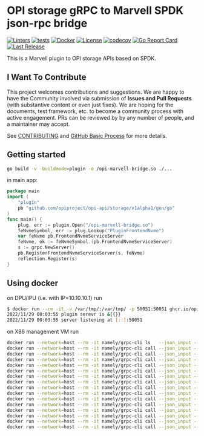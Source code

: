 # OPI storage gRPC to Marvell SPDK json-rpc bridge

[![Linters](https://github.com/opiproject/opi-marvell-bridge/actions/workflows/linters.yml/badge.svg)](https://github.com/opiproject/opi-marvell-bridge/actions/workflows/linters.yml)
[![tests](https://github.com/opiproject/opi-marvell-bridge/actions/workflows/go.yml/badge.svg)](https://github.com/opiproject/opi-marvell-bridge/actions/workflows/go.yml)
[![Docker](https://github.com/opiproject/opi-marvell-bridge/actions/workflows/docker-publish.yml/badge.svg)](https://github.com/opiproject/opi-marvell-bridge/actions/workflows/docker-publish.yml)
[![License](https://img.shields.io/github/license/opiproject/opi-marvell-bridge?style=flat-square&color=blue&label=License)](https://github.com/opiproject/opi-marvell-bridge/blob/master/LICENSE)
[![codecov](https://codecov.io/gh/opiproject/opi-marvell-bridge/branch/main/graph/badge.svg)](https://codecov.io/gh/opiproject/opi-marvell-bridge)
[![Go Report Card](https://goreportcard.com/badge/github.com/opiproject/opi-marvell-bridge)](https://goreportcard.com/report/github.com/opiproject/opi-marvell-bridge)
[![Last Release](https://img.shields.io/github/v/release/opiproject/opi-marvell-bridge?label=Latest&style=flat-square&logo=go)](https://github.com/opiproject/opi-marvell-bridge/releases)

This is a Marvell plugin to OPI storage APIs based on SPDK.

## I Want To Contribute

This project welcomes contributions and suggestions.  We are happy to have the Community involved via submission of **Issues and Pull Requests** (with substantive content or even just fixes). We are hoping for the documents, test framework, etc. to become a community process with active engagement.  PRs can be reviewed by by any number of people, and a maintainer may accept.

See [CONTRIBUTING](https://github.com/opiproject/opi/blob/main/CONTRIBUTING.md) and [GitHub Basic Process](https://github.com/opiproject/opi/blob/main/doc-github-rules.md) for more details.

## Getting started

```bash
go build -v -buildmode=plugin -o /opi-marvell-bridge.so ./...
```

 in main app:

```go
package main
import (
    "plugin"
    pb "github.com/opiproject/opi-api/storage/v1alpha1/gen/go"
)
func main() {
    plug, err := plugin.Open("/opi-marvell-bridge.so")
    feNvmeSymbol, err := plug.Lookup("PluginFrontendNvme")
    var feNvme pb.FrontendNvmeServiceServer
    feNvme, ok := feNvmeSymbol.(pb.FrontendNvmeServiceServer)
    s := grpc.NewServer()
    pb.RegisterFrontendNvmeServiceServer(s, feNvme)
    reflection.Register(s)
}
```

## Using docker

on DPU/IPU (i.e. with IP=10.10.10.1) run

```bash
$ docker run --rm -it -v /var/tmp/:/var/tmp/ -p 50051:50051 ghcr.io/opiproject/opi-marvell-bridge:main
2022/11/29 00:03:55 plugin serevr is &{{}}
2022/11/29 00:03:55 server listening at [::]:50051
```

on X86 management VM run

```bash
docker run --network=host --rm -it namely/grpc-cli ls   --json_input --json_output 10.10.10.10:50051 -l
docker run --network=host --rm -it namely/grpc-cli call --json_input --json_output 10.10.10.10:50051 CreateNVMeSubsystem "{subsystem : {spec : {id : {value : 'subsystem2'}, nqn: 'nqn.2022-09.io.spdk:opitest2', serial_number: 'myserial2', model_number: 'mymodel2', max_namespaces: 11} } }"
docker run --network=host --rm -it namely/grpc-cli call --json_input --json_output 10.10.10.10:50051 ListNVMeSubsystem "{}"
docker run --network=host --rm -it namely/grpc-cli call --json_input --json_output 10.10.10.10:50051 GetNVMeSubsystem "{subsystem_id : {value : 'subsystem2'} }"
docker run --network=host --rm -it namely/grpc-cli call --json_input --json_output 10.10.10.10:50051 CreateNVMeController "{controller : {spec : {id : {value : 'controller1'}, nvme_controller_id: 2, subsystem_id : { value : 'subsystem2' }, pcie_id : {physical_function : 0}, max_nsq:5, max_ncq:5 } } }"
docker run --network=host --rm -it namely/grpc-cli call --json_input --json_output 10.10.10.10:50051 ListNVMeController "{subsystem_id : { value : 'subsystem2' }}"
docker run --network=host --rm -it namely/grpc-cli call --json_input --json_output 10.10.10.10:50051 GetNVMeController "{controller_id : {value : 'controller1'} }"
docker run --network=host --rm -it namely/grpc-cli call --json_input --json_output 10.10.10.10:50051 CreateNVMeNamespace "{namespace : {spec : {id : {value : 'namespace1'}, subsystem_id : { value : 'subsystem2' }, controller_id : { value : 'controller1' }, volume_id : { value : 'Malloc0' }, 'host_nsid' : '1', uuid:{value : '1b4e28ba-2fa1-11d2-883f-b9a761bde3fb'}, nguid: '1b4e28ba-2fa1-11d2-883f-b9a761bde3fb', eui64: 1967554867335598546 } } }"
docker run --network=host --rm -it namely/grpc-cli call --json_input --json_output 10.10.10.10:50051 ListNVMeNamespace "{subsystem_id : { value : 'subsystem2' } }"
docker run --network=host --rm -it namely/grpc-cli call --json_input --json_output 10.10.10.10:50051 GetNVMeNamespace "{namespace_id : {value : 'namespace1'} }"
docker run --network=host --rm -it namely/grpc-cli call --json_input --json_output 10.10.10.1:50051 NVMfRemoteControllerConnect "{'ctrl' : {'id': '12', 'traddr':'11.11.11.2', 'subnqn':'nqn.2016-06.com.opi.spdk.target0', 'trsvcid':'4444', 'hostnqn':'nqn.2014-08.org.nvmexpress:uuid:feb98abe-d51f-40c8-b348-2753f3571d3c'}}"
docker run --network=host --rm -it namely/grpc-cli call --json_input --json_output 10.10.10.1:50051 NVMfRemoteControllerGet "{'id': '12'}"
docker run --network=host --rm -it namely/grpc-cli call --json_input --json_output 10.10.10.1:50051 NVMfRemoteControllerDisconnect "{'id': '12'}"
docker run --network=host --rm -it namely/grpc-cli call --json_input --json_output 10.10.10.10:50051 DeleteNVMeNamespace "{namespace_id : {value : 'namespace1'} }"
docker run --network=host --rm -it namely/grpc-cli call --json_input --json_output 10.10.10.10:50051 DeleteNVMeController "{controller_id : {value : 'controller1'} }"
docker run --network=host --rm -it namely/grpc-cli call --json_input --json_output 10.10.10.10:50051 DeleteNVMeSubsystem "{subsystem_id : {value : 'subsystem2'} }"
```
